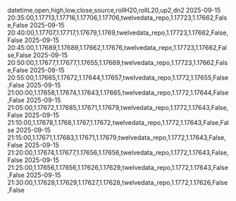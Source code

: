 datetime,open,high,low,close,source,rollH20,rollL20,up2,dn2
2025-09-15 20:35:00,1.17713,1.17716,1.17706,1.17706,twelvedata_repo,1.17723,1.17662,False,False
2025-09-15 20:40:00,1.17707,1.17717,1.17679,1.1769,twelvedata_repo,1.17723,1.17662,False,False
2025-09-15 20:45:00,1.17689,1.17689,1.17662,1.17676,twelvedata_repo,1.17723,1.17662,False,False
2025-09-15 20:50:00,1.17677,1.17677,1.17655,1.17669,twelvedata_repo,1.17723,1.17662,False,False
2025-09-15 20:55:00,1.17665,1.17672,1.17644,1.17657,twelvedata_repo,1.1772,1.17655,False,False
2025-09-15 21:00:00,1.17658,1.17674,1.17643,1.17665,twelvedata_repo,1.1772,1.17644,False,False
2025-09-15 21:05:00,1.17672,1.17685,1.17671,1.17679,twelvedata_repo,1.1772,1.17643,False,False
2025-09-15 21:10:00,1.17678,1.1768,1.1767,1.17672,twelvedata_repo,1.1772,1.17643,False,False
2025-09-15 21:15:00,1.17671,1.17683,1.17671,1.17679,twelvedata_repo,1.1772,1.17643,False,False
2025-09-15 21:20:00,1.17674,1.17677,1.17656,1.17656,twelvedata_repo,1.1772,1.17643,False,False
2025-09-15 21:25:00,1.17656,1.17656,1.17626,1.17629,twelvedata_repo,1.1772,1.17643,False,False
2025-09-15 21:30:00,1.17628,1.17629,1.17627,1.17628,twelvedata_repo,1.1772,1.17626,False,False
